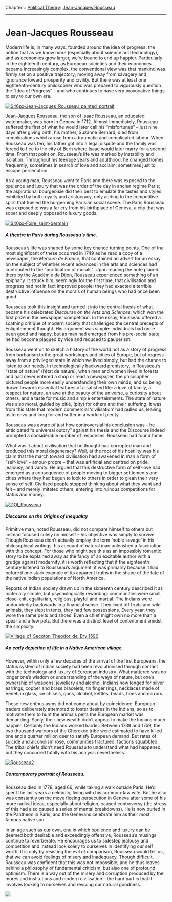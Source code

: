 Chapter .: [Political Theory](https://www.theschooloflife.com/thebookoflife/category/leisure/political-theory/): [Jean-Jacques Rousseau](https://www.theschooloflife.com/thebookoflife/the-great-philosophers-jean-jacques-rousseau/)

* * *

# Jean-Jacques Rousseau

Modern life is, in many ways, founded around the idea of progress: the notion that as we know more (especially about science and technology), and as economies grow larger, we’re bound to end up happier. Particularly in the eighteenth century, as European societies and their economies became increasingly complex, the conventional view was that mankind was firmly set on a positive trajectory; moving away from savagery and ignorance toward prosperity and civility. But there was at least one eighteenth-century philosopher who was prepared to vigorously question the “Idea of Progress” – and who continues to have very provocative things to say to our own era.

[![646px-Jean-Jacques_Rousseau_painted_portrait](https://www.theschooloflife.com/thebookoflife/wp-content/uploads/2014/11/646px-Jean-Jacques_Rousseau_painted_portrait1.jpg)](http://www.thebookoflife.org/wp-content/uploads/2014/11/646px-Jean-Jacques_Rousseau_painted_portrait1.jpg)

Jean-Jacques Rousseau, the son of Isaac Rousseau, an educated watchmaker, was born in Geneva in 1712. Almost immediately, Rousseau suffered the first of what he would later call his “misfortunes” – just nine days after giving birth, his mother, Suzanne Bernard, died from complications which arose from a traumatic and complicated labour. When Rousseau was ten, his father got into a legal dispute and the family was forced to flee to the city of Bern where Isaac would later marry for a second time. From that point on, Rousseau’s life was marked by instability and isolation. Throughout his teenage years and adulthood, he changed homes frequently; sometimes in search of love and acclaim; sometimes just to escape persecution.

As a young man, Rousseau went to Paris and there was exposed to the opulence and luxury that was the order of the day in ancien regime Paris; the aspirational bourgeoisie did their best to emulate the tastes and styles exhibited by both royalty and aristocracy, only adding to the competitive spirit that fuelled the burgeoning Parisian social scene. The Paris Rousseau was exposed to was a far cry from his birthplace of Geneva, a city that was sober and deeply opposed to luxury goods.

[![640px-Foire_saint-germain](https://www.theschooloflife.com/thebookoflife/wp-content/uploads/2014/11/640px-Foire_saint-germain.jpg)](http://www.thebookoflife.org/wp-content/uploads/2014/11/640px-Foire_saint-germain.jpg)

##### A theatre in Paris during Rousseau’s time.

Rousseau’s life was shaped by some key chance turning points. One of the most significant of these occurred in 1749 as he read a copy of a newspaper, the _Mercure de France_, that contained an advert for an essay on the subject of whether recent advances in the arts and sciences had contributed to the “purification of morals”. Upon reading the note placed there by the Académie de Dijon, Rousseau experienced something of an epiphany. It struck him, seemingly for the first time, that civilisation and progress had not in fact improved people; they had exacted a terrible destructive influence on the morals of human beings who had once been good.

Rousseau took this insight and turned it into the central thesis of what became his celebrated _Discourse on the Arts and Sciences_, which won the first prize in the newspaper competition. In the essay, Rousseau offered a scathing critique of modern society that challenged the central precepts of Enlightenment thought. His argument was simple: individuals had once been good and happy, but as man had emerged from his pre-social state, he had become plagued by vice and reduced to pauperism.

Rousseau went on to sketch a history of the world not as a story of progress from barbarism to the great workshops and cities of Europe, but of regress away from a privileged state in which we lived simply, but had the chance to listen to our needs. In technologically backward prehistory, in Rousseau’s “state of nature” (l’état de nature), when men and women lived in forests and had never entered a shop or read a newspaper, the philosopher pictured people more easily understanding their own minds, and so being drawn towards essential features of a satisfied life: a love of family, a respect for nature, an awe at the beauty of the universe, a curiosity about others, and a taste for music and simple entertainments. The state of nature was also moral, guided by pitié, (pity) for others and their suffering. It was from this state that modern commercial ‘civilisation’ had pulled us, leaving us to envy and long for and suffer in a world of plenty.

Rousseau was aware of just how controversial his conclusion was – he anticipated “a universal outcry” against his thesis and the Discourse indeed prompted a considerable number of responses. Rousseau had found fame.

What was it about civilisation that he thought had corrupted man and produced this moral degeneracy? Well, at the root of his hostility was his claim that the march toward civilisation had awakened in man a form of “self-love” – amour-propre – that was artificial and centred on pride, jealousy, and vanity. He argued that this destructive form of self-love had emerged as a consequence of people moving to bigger settlements and cities where they had begun to look to others in order to glean their very sense of self. Civilised people stopped thinking about what they want and felt – and merely imitated others, entering into ruinous competitions for status and money.

[![DOI_Rousseau](https://www.theschooloflife.com/thebookoflife/wp-content/uploads/2014/11/DOI_Rousseau.jpg)](http://www.thebookoflife.org/wp-content/uploads/2014/11/DOI_Rousseau.jpg)

##### Discourse on the Origins of Inequality&nbsp;

Primitive man, noted Rousseau, did not compare himself to others but instead focused solely on himself – his objective was simply to survive. Though Rousseau didn’t actually employ the term ‘noble savage’ in his philosophical writings, his account of natural man unleashed a fascination with this concept. For those who might see this as an impossibly romantic story to be explained away as the fancy of an excitable author with a grudge against modernity, it is worth reflecting that if the eighteenth century listened to Rousseau’s argument, it was primarily because it had before it one stark example of its apparent truths in the shape of the fate of the native Indian populations of North America.

Reports of Indian society drawn up in the sixteenth century described it as materially simple, but psychologically rewarding: communities were small, close-knit, egalitarian, religious, playful and martial. The Indians were undoubtedly backwards in a financial sense. They lived off fruits and wild animals, they slept in tents, they had few possessions. Every year, they wore the same pelts and shoes. Even a chief might own no more than a spear and a few pots. But there was a distinct level of contentment amidst the simplicity.

[![Village_of_Secoton_Theodor_de_Bry_1590](https://www.theschooloflife.com/thebookoflife/wp-content/uploads/2014/11/Village_of_Secoton_Theodor_de_Bry_15901.jpg)](http://www.thebookoflife.org/wp-content/uploads/2014/11/Village_of_Secoton_Theodor_de_Bry_15901.jpg)

##### An early depiction of life in a Native American village.

However, within only a few decades of the arrival of the first Europeans, the status system of Indian society had been revolutionised through contact with the technology and luxury of European industry. What mattered was no longer one’s wisdom or understanding of the ways of nature, but one’s ownership of weapons, jewellery and alcohol. Indians now longed for silver earrings, copper and brass bracelets, tin finger rings, necklaces made of Venetian glass, ice chisels, guns, alcohol, kettles, beads, hoes and mirrors.

These new enthusiasms did not come about by coincidence. European traders deliberately attempted to foster desires in the Indians, so as to motivate them to hunt the animals pelts the European market was demanding. Sadly, their new wealth didn’t appear to make the Indians much happier. Certainly the Indians worked harder. Between 1739 and 1759, the two thousand warriors of the Cherokee tribe were estimated to have killed one and a quarter million deer to satisfy European demand. But rates of suicide and alcoholism rose, communities fractured, factions squabbled. The tribal chiefs didn’t need Rousseau to understand what had happened, but they concurred totally with his analysis nevertheless.

[![Rousseau2](https://www.theschooloflife.com/thebookoflife/wp-content/uploads/2014/11/Rousseau2.jpg)](http://www.thebookoflife.org/wp-content/uploads/2014/11/Rousseau2.jpg)

##### Contemporary portrait of Rousseau.

Rousseau died in 1778, aged 66, while taking a walk outside Paris. He’d spent the last years a celebrity, living with his common-law wife. But he also was constantly on the move fleeing persecution in Geneva after some of his more radical ideas, especially about religion, caused controversy (the stress of this had also caused a series of mental breakdowns). He is now buried in the Pantheon in Paris, and the Genevans celebrate him as their most famous native son.

In an age such as our own, one in which opulence and luxury can be deemed both desirable and exceedingly offensive, Rousseau’s musings continue to reverberate. He encourages us to sidestep jealousy and competition and instead look solely to ourselves in identifying our self worth. It is only by resisting the evil of comparison, Rousseau would tell us, that we can avoid feelings of misery and inadequacy. Though difficult, Rousseau was confident that this was not impossible, and he thus leaves behind a philosophy of fundamental criticism, but also one of profound optimism. There is a way out of the misery and corruption produced by the mores and institutions and modern civilisation – the hard part is that it involves looking to ourselves and reviving our natural goodness.

[![](https://img.youtube.com/vi/81KfDXTTtXE/0.jpg)](https://www.youtube.com/embed/81KfDXTTtXE '')
